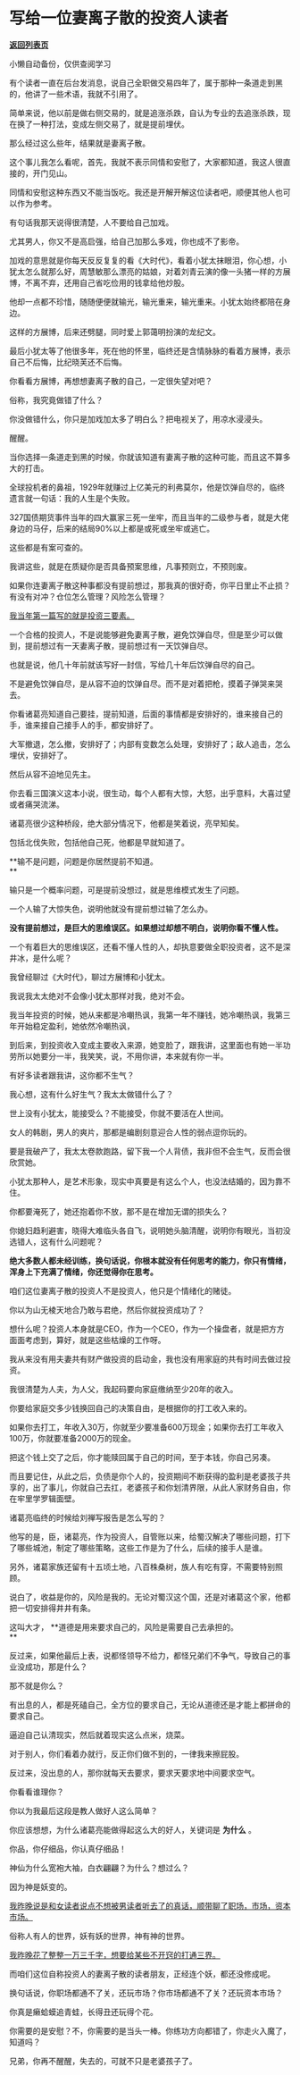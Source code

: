 # 写给一位妻离子散的投资人读者

[**返回列表页**](/gzh/记忆承载)

小懒自动备份，仅供查阅学习

有个读者一直在后台发消息，说自己全职做交易四年了，属于那种一条道走到黑的，他讲了一些术语，我就不引用了。  

简单来说，他以前是做右侧交易的，就是追涨杀跌，自认为专业的去追涨杀跌，现在换了一种打法，变成左侧交易了，就是提前埋伏。

那么经过这么些年，结果就是妻离子散。  

这个事儿我怎么看呢，首先，我就不表示同情和安慰了，大家都知道，我这人很直接的，开门见山。  

同情和安慰这种东西又不能当饭吃。我还是开解开解这位读者吧，顺便其他人也可以作为参考。

有句话我那天说得很清楚，人不要给自己加戏。  

尤其男人，你又不是高启强，给自己加那么多戏，你也成不了影帝。

加戏的意思就是你每天反反复复的看《大时代》，看着小犹太抹眼泪，你心想，小犹太怎么就那么好，周慧敏那么漂亮的姑娘，对着刘青云演的像一头猪一样的方展博，不离不弃，还用自己省吃俭用的钱拿给他炒股。  

他却一点都不珍惜，随随便便就输光，输光重来，输光重来。小犹太始终都陪在身边。

这样的方展博，后来还劈腿，同时爱上郭蔼明扮演的龙纪文。

最后小犹太等了他很多年，死在他的怀里，临终还是含情脉脉的看着方展博，表示自己不后悔，比纪晓芙还不后悔。

你看看方展博，再想想妻离子散的自己，一定很失望对吧？  

俗称，我究竟做错了什么？

你没做错什么，你只是加戏加太多了明白么？把电视关了，用凉水浸浸头。  

醒醒。  

当你选择一条道走到黑的时候，你就该知道有妻离子散的这种可能，而且这不算多大的打击。

全球投机者的鼻祖，1929年就赚过上亿美元的利弗莫尔，他是饮弹自尽的，临终遗言就一句话：我的人生是个失败。

327国债期货事件当年的四大赢家三死一坐牢，而且当年的二级参与者，就是大佬身边的马仔，后来的结局90%以上都是或死或坐牢或逃亡。  

这些都是有案可查的。  

我讲这些，就是在质疑你是否具备预案思维，凡事预则立，不预则废。  

如果你连妻离子散这种事都没有提前想过，那我真的很好奇，你平日里止不止损？有没有对冲？仓位怎么管理？风险怎么管理？

[我当年第一篇写的就是投资三要素。](http://mp.weixin.qq.com/s?__biz=MzU0MjYwNDU2Mw==&mid=2247502667&idx=1&sn=2e41ecbf67f6a389ba23e129cb322ce2&chksm=fb1aa737cc6d2e21a778279184bac9ada47215c2dcb87628a52db33ff691d7d1f4350dcb5e87&scene=21#wechat_redirect)  

一个合格的投资人，不是说能够避免妻离子散，避免饮弹自尽，但是至少可以做到，提前想过有一天妻离子散，提前想过有一天饮弹自尽。  

也就是说，他几十年前就该写好一封信，写给几十年后饮弹自尽的自己。  

不是避免饮弹自尽，是从容不迫的饮弹自尽。而不是对着把枪，摸着子弹哭来哭去。

你看诸葛亮知道自己要挂，提前知道，后面的事情都是安排好的，谁来接自己的手，谁来接自己接手人的手，都安排好了。  

大军撤退，怎么撤，安排好了；内部有变数怎么处理，安排好了；敌人追击，怎么埋伏，安排好了。

然后从容不迫地见先主。

你去看三国演义这本小说，很生动，每个人都有大惊，大怒，出乎意料，大喜过望或者痛哭流涕。  

诸葛亮很少这种桥段，绝大部分情况下，他都是笑着说，亮早知矣。

包括北伐失败，包括他自己死，他都是早就知道了。

 **输不是问题，问题是你居然提前不知道。  
**

输只是一个概率问题，可是提前没想过，就是思维模式发生了问题。  

一个人输了大惊失色，说明他就没有提前想过输了怎么办。  

 **没有提前想过，是巨大的思维误区。如果想过却想不明白，说明你看不懂人性。**

一个有着巨大的思维误区，还看不懂人性的人，却执意要做全职投资者，这不是深井冰，是什么呢？

我曾经聊过《大时代》，聊过方展博和小犹太。  

我说我太太绝对不会像小犹太那样对我，绝对不会。  

我当年投资的时候，她从来都是冷嘲热讽，我第一年不赚钱，她冷嘲热讽，我第三年开始稳定盈利，她依然冷嘲热讽，

到后来，到投资收入变成主要收入来源，她变脸了，跟我讲，这里面也有她一半功劳所以她要分一半，我笑笑，说，不用你讲，本来就有你一半。

有好多读者跟我讲，这你都不生气？  

我心想，这有什么好生气？我太太做错什么了？  

世上没有小犹太，能接受么？不能接受，你就不要活在人世间。

女人的韩剧，男人的爽片，那都是编剧刻意迎合人性的弱点逗你玩的。  

要是我破产了，我太太卷款跑路，留下我一个人背债，我非但不会生气，反而会很欣赏她。  

小犹太那种人，是艺术形象，现实中真要是有这么个人，也没法结婚的，因为靠不住。  

你都要淹死了，她还抱着你不放，那不是在增加无谓的损失么？

你媳妇趋利避害，晓得大难临头各自飞，说明她头脑清醒，说明你有眼光，当初没选错人，这有什么问题呢？  

 **绝大多数人都未经训练，换句话说，你根本就没有任何思考的能力，你只有情绪，浑身上下充满了情绪，你还觉得你在思考。**

咱们这位妻离子散的投资人不是投资人，他只是个情绪化的赌徒。  

你以为山无棱天地合乃敢与君绝，然后你就投资成功了？

想什么呢？投资人本身就是CEO，作为一个CEO，作为一个操盘者，就是把方方面面考虑到，算好，就是这些枯燥的工作呀。  

我从来没有用夫妻共有财产做投资的启动金，我也没有用家庭的共有时间去做过投资。  

我很清楚为人夫，为人父，我起码要向家庭缴纳至少20年的收入。

你要给家庭交多少钱换回自己的决策自由，是根据你的打工收入来的。

如果你去打工，年收入30万，你就至少要准备600万现金；如果你去打工年收入100万，你就要准备2000万的现金。  

把这个钱上交了之后，你才能赎回属于自己的时间，至于本钱，你自己另凑。

而且要记住，从此之后，负债是你个人的，投资期间不断获得的盈利是老婆孩子共享的，出了事儿，你就自己去扛，老婆孩子和你划清界限，从此人家财务自由，你在牢里学罗辑面壁。  

诸葛亮临终的时候给刘禅写报告是怎么写的？  

他写的是，臣，诸葛亮，作为投资人，自管账以来，给蜀汉解决了哪些问题，打下了哪些城池，制定了哪些策略，这些工作是为了什么，后续的接手人是谁。

另外，诸葛家族还留有十五顷土地，八百株桑树，族人有吃有穿，不需要特别照顾。

说白了，收益是你的，风险是我的。无论对蜀汉这个国，还是对诸葛这个家，他都把一切安排得井井有条。

这叫大才， **道德是用来要求自己的，风险是需要自己去承担的。  
**

反过来，如果他最后上表，说都怪领导不给力，都怪兄弟们不争气，导致自己的事业没成功，那是什么？  

那不就是你么？

有出息的人，都是死磕自己，全方位的要求自己，无论从道德还是才能上都拼命的要求自己。

逼迫自己认清现实，然后就着现实这么点米，烧菜。

对于别人，你们看着办就行，反正你们做不到的，一律我来擦屁股。

反过来，没出息的人，那你就每天去要求，要求天要求地中间要求空气。  

你看看谁理你？

你以为我最后这段是教人做好人这么简单？

你应该想想，为什么诸葛亮能做得起这么大的好人，关键词是 **为什么** 。

你品，你仔细品，你认真仔细品！

神仙为什么宽袍大袖，白衣翩翩？为什么？想过么？

因为神是妖变的。

[我昨晚说是和女读者说点不想被男读者听去了的真话，顺带聊了职场，市场，资本市场。](http://mp.weixin.qq.com/s?__biz=MzU3NDc5Nzc0NQ==&mid=2247523202&idx=1&sn=d0ef6e3df95afd2f2ee89301de833ca5&chksm=fd2e395cca59b04a0b639ed9ea15f0f0e03c59d5ccd0c328c500b69d2dd75f8488f7a7458bba&scene=21#wechat_redirect)

俗称人有人的世界，妖有妖的世界，神有神的世界。  

[我昨晚花了整整一万三千字，想要给某些不开窍的打通三界。](http://mp.weixin.qq.com/s?__biz=MzU3NDc5Nzc0NQ==&mid=2247523202&idx=1&sn=d0ef6e3df95afd2f2ee89301de833ca5&chksm=fd2e395cca59b04a0b639ed9ea15f0f0e03c59d5ccd0c328c500b69d2dd75f8488f7a7458bba&scene=21#wechat_redirect)

而咱们这位自称投资人的妻离子散的读者朋友，正经连个妖，都还没修成呢。

换句话说，你职场都通不了关，还玩市场？你市场都通不了关？还玩资本市场？

你真是癞蛤蟆追青蛙，长得丑还玩得个花。

你需要的是安慰？不，你需要的是当头一棒。你练功方向都错了，你走火入魔了，知道吗？

兄弟，你再不醒醒，失去的，可就不只是老婆孩子了。

